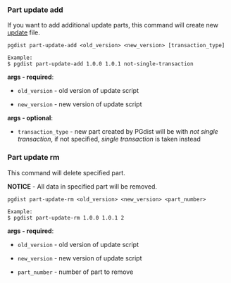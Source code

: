 ### Part update add

If you want to add additional update parts, this command will create new [update](../../project_files/update.md) file.  

```
pgdist part-update-add <old_version> <new_version> [transaction_type]

Example:
$ pgdist part-update-add 1.0.0 1.0.1 not-single-transaction
```

**args - required**:

- `old_version` - old version of update script

- `new_version` - new version of update script

**args - optional**:

- `transaction_type` - new part created by PGdist will be with *not single transaction*, if not specified, *single transaction* is taken instead



### Part update rm

This command will delete specified part.  

**NOTICE** - All data in specified part will be removed.

```
pgdist part-update-rm <old_version> <new_version> <part_number>

Example:
$ pgdist part-update-rm 1.0.0 1.0.1 2
```

**args - required**:

- `old_version` - old version of update script

- `new_version` - new version of update script

- `part_number` - number of part to remove
